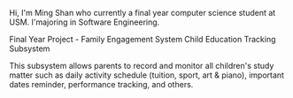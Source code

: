 Hi, I'm Ming Shan who currently a final year computer science student at USM. I'majoring in Software Engineering.

Final Year Project - Family Engagement System
Child Education Tracking Subsystem

This subsystem allows parents to record and monitor all children's study matter such as daily activity schedule (tuition, sport, art & piano), important dates reminder, performance tracking, and others. 